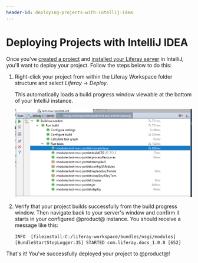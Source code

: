 ```yaml
---
header-id: deploying-projects-with-intellij-idea
---
```


# Deploying Projects with IntelliJ IDEA

Once you've
[created a project](/docs/7-0/tutorials/-/knowledge_base/t/creating-projects-with-intellij-idea)
and
[installed your Liferay server](/docs/7-0/tutorials/-/knowledge_base/t/installing-a-server-in-intellij-idea)
in IntelliJ, you'll want to deploy your project. Follow the steps below to do
this:

1.  Right-click your project from within the Liferay Workspace folder structure
    and select *Liferay* &rarr; *Deploy*.

    This automatically loads a build progress window viewable at the bottom of
    your IntelliJ instance.

    ![Figure 1: Verify that your project build successfully.](../../../images/intellij-project-build.png)

2.  Verify that your project builds successfully from the build progress window.
    Then navigate back to your server's window and confirm it starts in your
    configured @product@ instance. You should receive a message like this:

        INFO  [fileinstall-C:/liferay-workspace/bundles/osgi/modules][BundleStartStopLogger:35] STARTED com.liferay.docs_1.0.0 [652]

That's it! You've successfully deployed your project to @product@!
